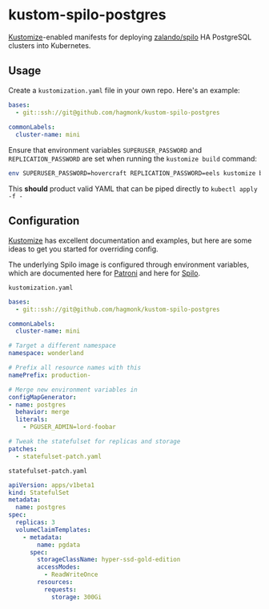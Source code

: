 # kustom-spilo-postgres

[Kustomize](https://github.com/kubernetes-sigs/kustomize)-enabled manifests for
deploying [zalando/spilo](https://github.com/zalando/spilo) HA PostgreSQL
clusters into Kubernetes.

## Usage

Create a `kustomization.yaml` file in your own repo. Here's an example:

``` yaml
bases:
  - git::ssh://git@github.com/hagmonk/kustom-spilo-postgres
  
commonLabels:
  cluster-name: mini
```

Ensure that environment variables `SUPERUSER_PASSWORD` and
`REPLICATION_PASSWORD` are set when running the `kustomize build` command:

``` sh
env SUPERUSER_PASSWORD=hovercraft REPLICATION_PASSWORD=eels kustomize build
```

This **should** product valid YAML that can be piped directly to `kubectl apply
-f -`

## Configuration

[Kustomize](https://github.com/kubernetes-sigs/kustomize) has excellent
documentation and examples, but here are some ideas to get you started for
overriding config.

The underlying Spilo image is configured through environment variables, which
are documented here for
[Patroni](https://patroni.readthedocs.io/en/latest/ENVIRONMENT.html) and here
for [Spilo](https://github.com/zalando/spilo/blob/master/ENVIRONMENT.rst).

`kustomization.yaml`

``` yaml
bases:
  - git::ssh://git@github.com/hagmonk/kustom-spilo-postgres

commonLabels:
  cluster-name: mini

# Target a different namespace
namespace: wonderland 

# Prefix all resource names with this
namePrefix: production-

# Merge new environment variables in
configMapGenerator:
- name: postgres
  behavior: merge
  literals: 
    - PGUSER_ADMIN=lord-foobar

# Tweak the statefulset for replicas and storage
patches:
  - statefulset-patch.yaml
```

`statefulset-patch.yaml`

``` yaml
apiVersion: apps/v1beta1
kind: StatefulSet
metadata:
  name: postgres
spec:
  replicas: 3
  volumeClaimTemplates:
    - metadata:
        name: pgdata
      spec:
        storageClassName: hyper-ssd-gold-edition
        accessModes:
          - ReadWriteOnce
        resources:
          requests:
            storage: 300Gi

```

